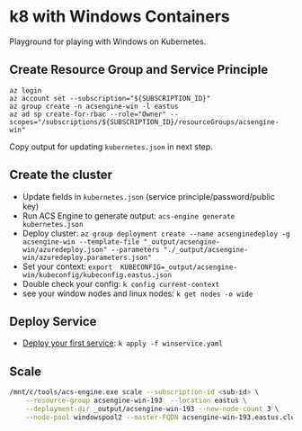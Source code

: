 # k8 with Windows Containers
Playground for playing with Windows on Kubernetes.

## Create Resource Group and Service Principle
```
az login
az account set --subscription="${SUBSCRIPTION_ID}"
az group create -n acsengine-win -l eastus
az ad sp create-for-rbac --role="Owner" --scopes="/subscriptions/${SUBSCRIPTION_ID}/resourceGroups/acsengine-win"
```

Copy output for updating `kubernetes.json` in next step.

## Create the cluster
- Update fields in `kubernetes.json` (service principle/password/public key)
- Run ACS Engine to generate output: `acs-engine generate kubernetes.json`
- Deploy cluster: `az group deployment create --name acsenginedeploy -g acsengine-win --template-file "_output/acsengine-win/azuredeploy.json" --parameters "./_output/acsengine-win/azuredeploy.parameters.json"`
- Set your context: `export  KUBECONFIG=_output/acsengine-win/kubeconfig/kubeconfig.eastus.json`
- Double check your config: `k config current-context`
- see your window nodes and linux nodes: `k get nodes -o wide`

## Deploy Service
- [Deploy your first service](https://github.com/Azure/acs-engine/blob/master/docs/kubernetes/windows.md#create-your-first-kubernetes-service): `k apply -f winservice.yaml`

## Scale

```bash
/mnt/c/tools/acs-engine.exe scale --subscription-id <sub-id> \
    --resource-group acsengine-win-193  --location eastus \
    --deployment-dir _output/acsengine-win-193 --new-node-count 3 \
    --node-pool windowspool2 --master-FQDN acsengine-win-193.eastus.cloudapp.azure.com
```
